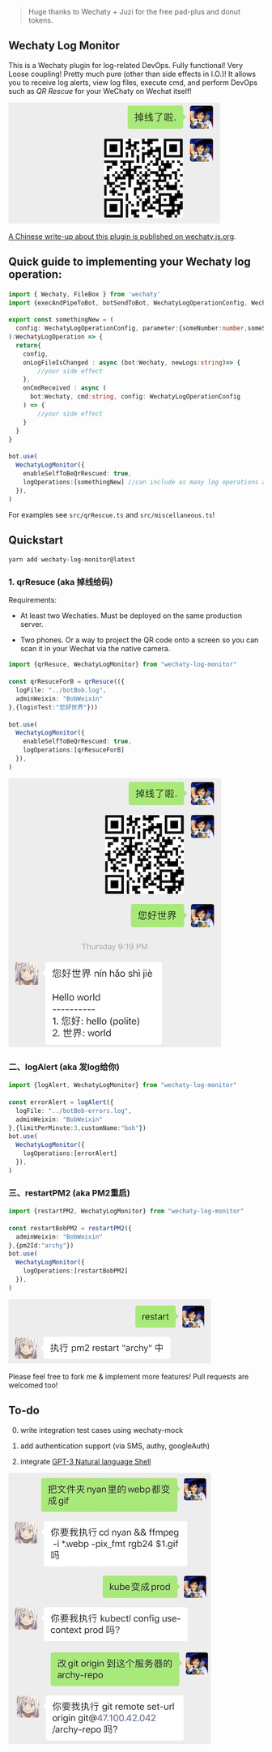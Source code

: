 > Huge thanks to Wechaty + Juzi for the free pad-plus and donut tokens.

## Wechaty Log Monitor

This is a Wechaty plugin for log-related DevOps. Fully functional! Very Loose coupling! Pretty much pure (other than side effects in I.O.)! It allows you to receive log alerts, view log files, execute cmd, and perform DevOps such as _QR Rescue_ for your WeChaty on Wechat itself!

![demo](images/demo2.jpeg)

[A Chinese write-up about this plugin is published on wechaty.js.org](https://wechaty.js.org/2020/08/09/wechaty-log-monitor/).

## Quick guide to implementing your Wechaty log operation:

```typescript
import { Wechaty, FileBox } from 'wechaty'
import {execAndPipeToBot, botSendToBot, WechatyLogOperationConfig, WechatyLogOperation } from "wechaty-log-monitor"

export const somethingNew = (
  config: WechatyLogOperationConfig, parameter:{someNumber:number,someString:string}
):WechatyLogOperation => {
  return{
    config,
    onLogFileIsChanged : async (bot:Wechaty, newLogs:string)=> {
        //your side effect
    },
    onCmdReceived : async (
      bot:Wechaty, cmd:string, config: WechatyLogOperationConfig
    ) => {
        //your side effect
    }
  }
}

bot.use(
  WechatyLogMonitor({
    enableSelfToBeQrRescued: true,
    logOperations:[somethingNew] //can include as many log operations as you want
  }),
)
```

For examples see `src/qrRescue.ts` and `src/miscellaneous.ts`!

## Quickstart

```bash
yarn add wechaty-log-monitor@latest
```

### 1. qrResuce (aka 掉线给码)

Requirements:

- At least two Wechaties. Must be deployed on the same production server.

- Two phones. Or a way to project the QR code onto a screen so you can scan it in your Wechat via the native camera.

```typescript
import {qrResuce, WechatyLogMonitor} from "wechaty-log-monitor"

const qrResuceForB = qrResuce(({
  logFile: "../botBob.log",
  adminWeixin: "BobWeixin"
},{loginTest:"您好世界"}))

bot.use(
  WechatyLogMonitor({
    enableSelfToBeQrRescued: true,
    logOperations:[qrResuceForB]
  }),
)
```

![demo](images/demo.jpeg)


### 二、logAlert (aka 发log给你)

```typescript
import {logAlert, WechatyLogMonitor} from "wechaty-log-monitor"

const errorAlert = logAlert({
  logFile: "../botBob-errors.log",
  adminWeixin: "BobWeixin"
},{limitPerMinute:3,customName:"bob"})
bot.use(
  WechatyLogMonitor({
    logOperations:[errorAlert]
  }),
)
```

### 三、restartPM2 (aka PM2重启)


```typescript
import {restartPM2, WechatyLogMonitor} from "wechaty-log-monitor"

const restartBobPM2 = restartPM2({
  adminWeixin: "BobWeixin"
},{pm2Id:"archy"})
bot.use(
  WechatyLogMonitor({
    logOperations:[restartBobPM2]
  }),
)
```

![demo](images/restart.jpeg)

Please feel free to fork me & implement more features! Pull requests are welcomed too!

## To-do

0. write integration test cases using wechaty-mock

1. add authentication support (via SMS, authy, googleAuth)

2. integrate [GPT-3 Natural language Shell](https://beta.openai.com/?app=productivity&example=4_2_0)

![demo](images/gtp3.jpeg)
